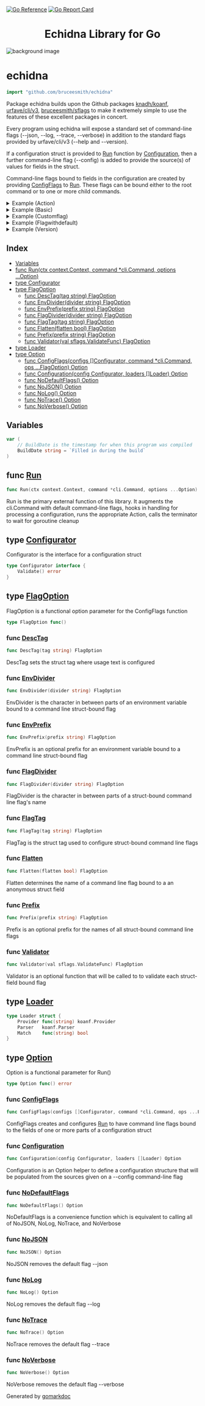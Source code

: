 [![Go Reference][goreference_badge]][goreference_link]
[![Go Report Card][goreportcard_badge]][goreportcard_link]
 
# <div align="center">Echidna Library for Go</div>
 
![background image](echidna.png)
 
<!-- Code generated by gomarkdoc. DO NOT EDIT -->

# echidna

```go
import "github.com/bruceesmith/echidna"
```

Package echidna builds upon the Github packages [knadh/koanf](<https://github.com/knadh/koanf>), [urfave/cli/v3](<https://github.com/urfave/cli>), [bruceesmith/sflags](<https://github.com/urfave/sflags>) to make it extremely simple to use the features of these excellent packages in concert.

Every program using echidna will expose a standard set of command\-line flags \(\-\-json, \-\-log, \-\-trace, \-\-verbose\) in addition to the standard flags provided by urfave/cli/v3 \(\-\-help and \-\-version\).

If a configuration struct is provided to [Run](<#Run>) function by [Configuration](<#Configuration>), then a further command\-line flag \(\-\-config\) is added to provide the source\(s\) of values for fields in the struct.

Command\-line flags bound to fields in the configuration are created by providing [ConfigFlags](<#ConfigFlags>) to [Run](<#Run>). These flags can be bound either to the root command or to one or more child commands.

<details><summary>Example (Action)</summary>
<p>



```go
// Include an Action function
//
var cmd = &cli.Command{
	Action: func(ctx context.Context, cmd *cli.Command) error {
		fmt.Println("hello")
		return nil
	},
	Name:    "action",
	Version: "1",
}
os.Args = []string{"action"}
Run(context.Background(), cmd)
// Output:
// hello
```

#### Output

```
hello
```

</p>
</details>

<details><summary>Example (Basic)</summary>
<p>



```go
// The most basic example
//
var cmd = &cli.Command{
	Name: "basic",
	Action: func(ctx context.Context, cmd *cli.Command) error {
		return nil
	},
}
os.Args = []string{"basic", "h"}
Run(context.Background(), cmd, NoDefaultFlags())
// Output:
// NAME:
//    basic - A new cli application
//
// USAGE:
//    basic [global options] [command [command options]]
//
// COMMANDS:
//    version, v  print the version
//    help, h     Shows a list of commands or help for one command
//
// GLOBAL OPTIONS:
//    --help, -h  show help
```

#### Output

```
NAME:
   basic - A new cli application

USAGE:
   basic [global options] [command [command options]]

COMMANDS:
   version, v  print the version
   help, h     Shows a list of commands or help for one command

GLOBAL OPTIONS:
   --help, -h  show help
```

</p>
</details>

<details><summary>Example (Customflag)</summary>
<p>



```go
// Include a custom flag
//
var cmd = &cli.Command{
	Action: func(ctx context.Context, cmd *cli.Command) error {
		fmt.Println("hello", cmd.Int("i"))
		return nil
	},
	Flags: []cli.Flag{
		&cli.IntFlag{
			Name:  "i",
			Usage: "An integer",
		},
	},
	Name:    "customflag",
	Version: "1",
}
os.Args = []string{"action", "-i", "22"}
Run(context.Background(), cmd, NoDefaultFlags())
// Output:
// hello 22
```

#### Output

```
hello 22
```

</p>
</details>

<details><summary>Example (Flagwithdefault)</summary>
<p>



```go
// Include a custom flag with a default value
//
var cmd = &cli.Command{
	Action: func(ctx context.Context, cmd *cli.Command) error {
		fmt.Println("hello")
		return nil
	},
	Flags: []cli.Flag{
		&cli.IntFlag{
			Name:  "i",
			Usage: "An integer",
			Value: 22,
		},
	},
	Name:    "flagwithdefault",
	Version: "1",
}
os.Args = []string{"flagwithdefault", "--help"}
Run(context.Background(), cmd, NoDefaultFlags())
// Output:
// NAME:
//    flagwithdefault - A new cli application
//
// USAGE:
//    flagwithdefault [global options] [command [command options]]
//
// VERSION:
//    1
//
// COMMANDS:
//    version, v  print the version
//    help, h     Shows a list of commands or help for one command
//
// GLOBAL OPTIONS:
//    -i value       An integer (default: 22)
//    --help, -h     show help
//    --version, -v  print the version
```

#### Output

```
NAME:
   flagwithdefault - A new cli application

USAGE:
   flagwithdefault [global options] [command [command options]]

VERSION:
   1

COMMANDS:
   version, v  print the version
   help, h     Shows a list of commands or help for one command

GLOBAL OPTIONS:
   -i value       An integer (default: 22)
   --help, -h     show help
   --version, -v  print the version
```

</p>
</details>

<details><summary>Example (Version)</summary>
<p>



```go
// Include a Version field in the Command
//
var cmd = &cli.Command{
	Name: "version",
	Action: func(ctx context.Context, cmd *cli.Command) error {
		return nil
	},
	Version: "1",
}
os.Args = []string{"basic", "h"}
Run(context.Background(), cmd, NoDefaultFlags())
// Output:
// NAME:
//    version - A new cli application
//
// USAGE:
//    version [global options] [command [command options]]
//
// VERSION:
//    1
//
// COMMANDS:
//    version, v  print the version
//    help, h     Shows a list of commands or help for one command
//
// GLOBAL OPTIONS:
//    --help, -h     show help
//    --version, -v  print the version
```

#### Output

```
NAME:
   version - A new cli application

USAGE:
   version [global options] [command [command options]]

VERSION:
   1

COMMANDS:
   version, v  print the version
   help, h     Shows a list of commands or help for one command

GLOBAL OPTIONS:
   --help, -h     show help
   --version, -v  print the version
```

</p>
</details>

## Index

- [Variables](<#variables>)
- [func Run\(ctx context.Context, command \*cli.Command, options ...Option\)](<#Run>)
- [type Configurator](<#Configurator>)
- [type FlagOption](<#FlagOption>)
  - [func DescTag\(tag string\) FlagOption](<#DescTag>)
  - [func EnvDivider\(divider string\) FlagOption](<#EnvDivider>)
  - [func EnvPrefix\(prefix string\) FlagOption](<#EnvPrefix>)
  - [func FlagDivider\(divider string\) FlagOption](<#FlagDivider>)
  - [func FlagTag\(tag string\) FlagOption](<#FlagTag>)
  - [func Flatten\(flatten bool\) FlagOption](<#Flatten>)
  - [func Prefix\(prefix string\) FlagOption](<#Prefix>)
  - [func Validator\(val sflags.ValidateFunc\) FlagOption](<#Validator>)
- [type Loader](<#Loader>)
- [type Option](<#Option>)
  - [func ConfigFlags\(configs \[\]Configurator, command \*cli.Command, ops ...FlagOption\) Option](<#ConfigFlags>)
  - [func Configuration\(config Configurator, loaders \[\]Loader\) Option](<#Configuration>)
  - [func NoDefaultFlags\(\) Option](<#NoDefaultFlags>)
  - [func NoJSON\(\) Option](<#NoJSON>)
  - [func NoLog\(\) Option](<#NoLog>)
  - [func NoTrace\(\) Option](<#NoTrace>)
  - [func NoVerbose\(\) Option](<#NoVerbose>)


## Variables

<a name="BuildDate"></a>

```go
var (
    // BuildDate is the timestamp for when this program was compiled
    BuildDate string = `Filled in during the build`
)
```

<a name="Run"></a>
## func [Run](<https://github.com/bruceesmith/echidna/blob/main/echidna.go#L439>)

```go
func Run(ctx context.Context, command *cli.Command, options ...Option)
```

Run is the primary external function of this library. It augments the cli.Command with default command\-line flags, hooks in handling for processing a configuration, runs the appropriate Action, calls the terminator to wait for goroutine cleanup

<a name="Configurator"></a>
## type [Configurator](<https://github.com/bruceesmith/echidna/blob/main/echidna.go#L45-L47>)

Configurator is the interface for a configuration struct

```go
type Configurator interface {
    Validate() error
}
```

<a name="FlagOption"></a>
## type [FlagOption](<https://github.com/bruceesmith/echidna/blob/main/config_flags.go#L44>)

FlagOption is a functional option parameter for the ConfigFlags function

```go
type FlagOption func()
```

<a name="DescTag"></a>
### func [DescTag](<https://github.com/bruceesmith/echidna/blob/main/config_flags.go#L67>)

```go
func DescTag(tag string) FlagOption
```

DescTag sets the struct tag where usage text is configured

<a name="EnvDivider"></a>
### func [EnvDivider](<https://github.com/bruceesmith/echidna/blob/main/config_flags.go#L75>)

```go
func EnvDivider(divider string) FlagOption
```

EnvDivider is the character in between parts of an environment variable bound to a command line struct\-bound flag

<a name="EnvPrefix"></a>
### func [EnvPrefix](<https://github.com/bruceesmith/echidna/blob/main/config_flags.go#L83>)

```go
func EnvPrefix(prefix string) FlagOption
```

EnvPrefix is an optional prefix for an environment variable bound to a command line struct\-bound flag

<a name="FlagDivider"></a>
### func [FlagDivider](<https://github.com/bruceesmith/echidna/blob/main/config_flags.go#L91>)

```go
func FlagDivider(divider string) FlagOption
```

FlagDivider is the character in between parts of a struct\-bound command line flag's name

<a name="FlagTag"></a>
### func [FlagTag](<https://github.com/bruceesmith/echidna/blob/main/config_flags.go#L99>)

```go
func FlagTag(tag string) FlagOption
```

FlagTag is the struct tag used to configure struct\-bound command line flags

<a name="Flatten"></a>
### func [Flatten](<https://github.com/bruceesmith/echidna/blob/main/config_flags.go#L107>)

```go
func Flatten(flatten bool) FlagOption
```

Flatten determines the name of a command line flag bound to a an anonymous struct field

<a name="Prefix"></a>
### func [Prefix](<https://github.com/bruceesmith/echidna/blob/main/config_flags.go#L115>)

```go
func Prefix(prefix string) FlagOption
```

Prefix is an optional prefix for the names of all struct\-bound command line flags

<a name="Validator"></a>
### func [Validator](<https://github.com/bruceesmith/echidna/blob/main/config_flags.go#L123>)

```go
func Validator(val sflags.ValidateFunc) FlagOption
```

Validator is an optional function that will be called to to validate each struct\-field bound flag

<a name="Loader"></a>
## type [Loader](<https://github.com/bruceesmith/echidna/blob/main/echidna.go#L56-L60>)



```go
type Loader struct {
    Provider func(string) koanf.Provider
    Parser   koanf.Parser
    Match    func(string) bool
}
```

<a name="Option"></a>
## type [Option](<https://github.com/bruceesmith/echidna/blob/main/echidna.go#L63>)

Option is a functional parameter for Run\(\)

```go
type Option func() error
```

<a name="ConfigFlags"></a>
### func [ConfigFlags](<https://github.com/bruceesmith/echidna/blob/main/config_flags.go#L132>)

```go
func ConfigFlags(configs []Configurator, command *cli.Command, ops ...FlagOption) Option
```

ConfigFlags creates and configures [Run](<#Run>) to have command line flags bound to the fields of one or more parts of a configuration struct

<a name="Configuration"></a>
### func [Configuration](<https://github.com/bruceesmith/echidna/blob/main/echidna.go#L245>)

```go
func Configuration(config Configurator, loaders []Loader) Option
```

Configuration is an Option helper to define a configuration structure that will be populated from the sources given on a \-\-config command\-line flag

<a name="NoDefaultFlags"></a>
### func [NoDefaultFlags](<https://github.com/bruceesmith/echidna/blob/main/echidna.go#L493>)

```go
func NoDefaultFlags() Option
```

NoDefaultFlags is a convenience function which is equivalent to calling all of NoJSON, NoLog, NoTrace, and NoVerbose

<a name="NoJSON"></a>
### func [NoJSON](<https://github.com/bruceesmith/echidna/blob/main/echidna.go#L504>)

```go
func NoJSON() Option
```

NoJSON removes the default flag \-\-json

<a name="NoLog"></a>
### func [NoLog](<https://github.com/bruceesmith/echidna/blob/main/echidna.go#L512>)

```go
func NoLog() Option
```

NoLog removes the default flag \-\-log

<a name="NoTrace"></a>
### func [NoTrace](<https://github.com/bruceesmith/echidna/blob/main/echidna.go#L520>)

```go
func NoTrace() Option
```

NoTrace removes the default flag \-\-trace

<a name="NoVerbose"></a>
### func [NoVerbose](<https://github.com/bruceesmith/echidna/blob/main/echidna.go#L528>)

```go
func NoVerbose() Option
```

NoVerbose removes the default flag \-\-verbose

Generated by [gomarkdoc](<https://github.com/princjef/gomarkdoc>)
 
[goreference_badge]: https://pkg.go.dev/badge/github.com/bruceesmith/echidna/v3.svg
[goreference_link]: https://pkg.go.dev/github.com/bruceesmith/echidna
[goreportcard_badge]: https://goreportcard.com/badge/github.com/bruceesmith/echidna
[goreportcard_link]: https://goreportcard.com/report/github.com/bruceesmith/echidna
